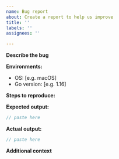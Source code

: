 ```yaml
---
name: Bug report
about: Create a report to help us improve
title: ''
labels: ''
assignees: ''

---
```


**Describe the bug**

<!-- A clear and concise description of what the bug is. -->

**Environments:**

- OS: [e.g. macOS]
- Go version: [e.g. 1.16]

**Steps to reproduce:**

<!-- Go code, or a link to the minimal reproducible repository. -->

**Expected output:**

```go
// paste here
```

**Actual output:**

```go
// paste here
```

**Additional context**

<!-- Add any other context about the problem here. -->
